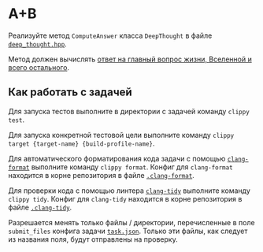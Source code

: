 #  A+B

Реализуйте метод `ComputeAnswer` класса `DeepThought` в файле [`deep_thought.hpp`](deep_thought.hpp).

Метод должен вычислять [ответ на главный вопрос жизни, Вселенной и всего остального](https://en.wikipedia.org/wiki/42_(number)#The_Hitchhiker's_Guide_to_the_Galaxy). 

## Как работать с задачей

Для запуска тестов выполните в директории с задачей команду `clippy test`.

Для запуска конкретной тестовой цели выполните команду `clippy target {target-name} {build-profile-name}`.

Для автоматического форматирования кода задачи с помощью [`clang-format`](https://clang.llvm.org/docs/ClangFormat.html) выполните команду `clippy format`. Конфиг для `clang-format` находится в корне репозитория в файле [`.clang-format`](/.clang-format).

Для проверки кода с помощью линтера [`clang-tidy`](https://clang.llvm.org/extra/clang-tidy/) выполните команду `clippy tidy`. Конфиг для `clang-tidy` находится в корне репозитория в файле [`.clang-tidy`](/.clang-tidy).

Разрешается менять только файлы / директории, перечисленные в поле `submit_files` конфига задачи [`task.json`](task.json). Только эти файлы, как следует из названия поля, будут отправлены на проверку.
